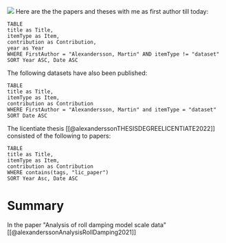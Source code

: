 ![](https://www.staffanstorpshk.se/images/1271/37381/1272819.JPG)
Here are the the  papers and theses with me as first author till today:
```dataview  
TABLE
title as Title,  
itemType as Item,  
contribution as Contribution,
year as Year
WHERE FirstAuthor = "Alexandersson, Martin" AND itemType != "dataset"  
SORT Year ASC, Date ASC
```
The following datasets have also been published:
```dataview  
TABLE
title as Title,  
itemType as Item,  
contribution as Contribution  
WHERE FirstAuthor = "Alexandersson, Martin" and itemType = "dataset"  
SORT Date ASC
```

The licentiate thesis [[@alexanderssonTHESISDEGREELICENTIATE2022]] consisted of the following to papers:
```dataview  
TABLE
title as Title,  
itemType as Item,  
contribution as Contribution  
WHERE contains(tags, "lic_paper")  
SORT Year Asc, Date ASC
```

# Summary

In the paper "Analysis of roll damping model scale data" [[@alexanderssonAnalysisRollDamping2021]]

